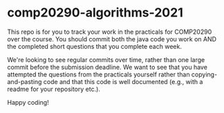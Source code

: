 # comp20290-algorithms-2021

This repo is for you to track your work in the practicals for COMP20290 over the course. 
You should commit both the java code you work on AND the completed short questions that you complete each week. 

We're looking to see regular commits over time, rather than one large commit before the submission deadline. 
We want to see that you have attempted the questions from the practicals yourself rather than copying-and-pasting code
and that this code is well documented (e.g., with a readme for your repository etc.).  

Happy coding!
